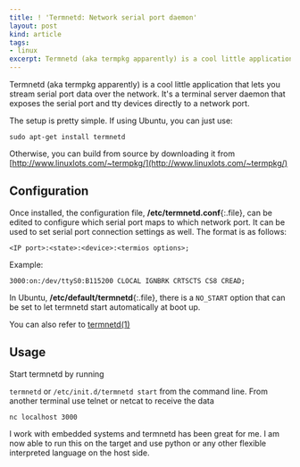 ```yaml
---
title: ! 'Termnetd: Network serial port daemon'
layout: post
kind: article
tags:
- linux
excerpt: Termnetd (aka termpkg apparently) is a cool little application that lets you stream serial port data over the network
---
```


Termnetd (aka termpkg apparently) is a cool little application that lets you stream serial port data
over the network. It's a terminal server daemon that exposes the serial port and tty devices directly to a network port.

The setup is pretty simple. If using Ubuntu, you can just use:

    sudo apt-get install termnetd

Otherwise, you can build from source by downloading it from [http://www.linuxlots.com/~termpkg/](http://www.linuxlots.com/~termpkg/)

## Configuration

Once installed, the configuration file, **/etc/termnetd.conf**{:.file}, can be edited to configure which serial port maps to which network port. It can be used to set serial port connection settings as well.
The format is as follows:

    <IP port>:<state>:<device>:<termios options>;

Example:

    3000:on:/dev/ttyS0:B115200 CLOCAL IGNBRK CRTSCTS CS8 CREAD;

In Ubuntu, **/etc/default/termnetd**{:.file}, there is a `NO_START` option that can be set to let termnetd start automatically at
boot up.

You can also refer to [termnetd(1)](http://manpages.ubuntu.com/manpages/natty/man1/termnetd.1.html)

## Usage

Start termnetd by running

`termnetd`
or
`/etc/init.d/termnetd start`
from the command line. From another terminal use telnet or netcat to receive the data

`nc localhost 3000`

I work with embedded systems and termnetd has been great for me. I am now able to run this on the target and use python
or any other flexible interpreted language on the host side.
